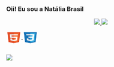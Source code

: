 ### Oii! Eu sou a Natália Brasil

<div align="center">
  <a href="https://github.com/Natalia-brs">
  <img height="160em" src="https://github-readme-stats.vercel.app/api?username=Natalia-brs&show_icons=true&theme=blue-green&include_all_commits=true&count_private=true"/>
  <img height="160em" src="https://github-readme-stats.vercel.app/api/top-langs/?username=Natalia-brs&layout=compact&langs_count=7&theme=blue-green"/>
</div>

<div style="display: inline_block"><br>
<img align="center" alt="Ntl-HTML" height="30" width="40" src="https://raw.githubusercontent.com/devicons/devicon/master/icons/html5/html5-original.svg">
<img align="center" alt="Ntl-CSS" height="30" width="40" src="https://raw.githubusercontent.com/devicons/devicon/master/icons/css3/css3-original.svg">
</div>

##

<div> 

<a href="https://www.linkedin.com/in/natália-brasil/" target="_blank"><img src="https://img.shields.io/badge/-LinkedIn-%230077B5?style=for-the-badge&logo=linkedin&logoColor=white" target="_blank"></a> 

</div>
